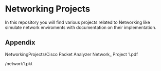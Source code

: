 # Networking Projects

In this repository you will find various projects related to Networking like simulate network enviroments with documentation on their implementation. 


## Appendix

NetworkingProjects/Cisco Packet Analyzer Network_ Project 1.pdf

/network1.pkt

